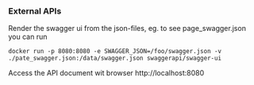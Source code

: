 ### External APIs

Render the swagger ui from the json-files, eg. to see page_swagger.json you can run

```
docker run -p 8080:8080 -e SWAGGER_JSON=/foo/swagger.json -v ./pate_swagger.json:/data/swagger.json swaggerapi/swagger-ui
```

Access the API document wit browser http://localhost:8080

